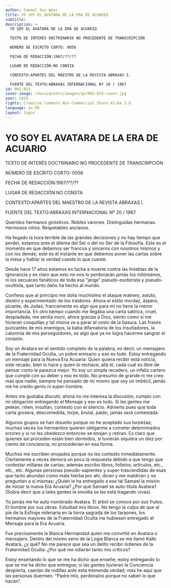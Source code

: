 ```yaml
---
author: Samael Aun Weor
title: YO SOY EL AVATARA DE LA ERA DE ACUARIO
subtitle:
description: >
  YO SOY EL AVATARA DE LA ERA DE ACUARIO

  TEXTO DE INTERÉS DOCTRINARIO NO PROCEDENTE DE TRANSCRIPCIÓN

  NÚMERO DE ESCRITO CORTO: 0056

  FECHA DE REDACCIÓN:1967/??/??

  LUGAR DE REDACCIÓN:NO CONSTA

  CONTEXTO:APARTES DEL MAESTRO DE LA REVISTA ABRAXAS I.

  FUENTE DEL TEXTO:ABRAXAS INTERNACIONAL Nº 20 / 1967
id: 002-033
cover-image: /docs/assets/images/qe/002-033-cover.jpg
year: 2025
rights: Creative Commons Non-Commercial Share Alike 3.0
language: es_MX
layout: logos
---
```

# YO SOY EL AVATARA DE LA ERA DE ACUARIO

TEXTO DE INTERÉS DOCTRINARIO NO PROCEDENTE DE TRANSCRIPCIÓN

NÚMERO DE ESCRITO CORTO: 0056

FECHA DE REDACCIÓN:1967/??/??

LUGAR DE REDACCIÓN:NO CONSTA

CONTEXTO:APARTES DEL MAESTRO DE LA REVISTA ABRAXAS I.

FUENTE DEL TEXTO:ABRAXAS INTERNACIONAL Nº 20 / 1967

Queridos hermanos gnósticos. Nobles varones. Distinguidas hermanas. Hermosos niños. Respetables ancianos.

Ha llegado la hora terrible de las grandes decisiones y no hay tiempo que perder, estamos ante el dilema del Ser o del no Ser de la Filosofía. Este es el momento en que debemos ser francos y sinceros con nosotros mismos y con los demás; este es el instante en que debemos poner las cartas sobre la mesa y hablar la verdad cueste lo que cueste.

Desde hace 17 años estamos en lucha a muerte contra las tinieblas de la ignorancia y es claro que esto no nos lo perdonarán jamás los mitómanos, ni los secuaces fanáticos de toda esa "jerga" pseudo-esoterista y pseudo-ocultista, que tanto daño ha hecho al mundo.

Confieso que al principio me dolía muchísimo el ataque matrero, astuto, diestro y experimentado de los traidores. Ahora el estilo mordaz, áspero, picante, de Judas, francamente es algo que para mí no tiene la menor importancia. En otro tiempo cuando me llegaba una carta satírica, cruel, despiadada, me sentía morir, ahora gracias a Dios, siento como si me hicieran cosquillas y tal misiva va a parar al cesto de la basura. Las frases punzantes de mis enemigos, la baba difamatoria de los insultadores, la calumnia de mis perseguidores, es algo que ya no logra hacerme sangrar el corazón.

Soy un Avatara en el sentido completo de la palabra, es decir, un mensajero de la Fraternidad Oculta, un pobre emisario y eso es todo. Estoy entregando un mensaje para la Nueva Era Acuaria: Quien quiera recibir esta noticia, este recado, bien lo hace y quien lo rechace, allá él, cada cual es libre de pensar como le parezca mejor. Yo soy un simple recadero, un infeliz cartero que cumple con su deber y eso es todo. No presumo de grande ni me creo más que nadie; siempre he pensado de mí mismo que soy un imbécil, jamás me he creído genio ni super-hombre.

Antes me gustaba discutir, ahora no me interesa la discusión; cumplo con mi obligación entregando el Mensaje y eso es todo. Si las gentes me pelean, riñen, insultan, contesto con el silencio. Advierto pues que toda carta grosera, descomedida, torpe, brutal, patán, jamás será contestada.

Algunos grupos se han disuelto porque no he aceptado sus torpezas; muchas veces los hermanitos quieren obligarme a cometer determinados errores y si no les obedezco entonces se enojan y retiran. Es claro que quienes así proceden están bien dormidos, si tuvieran siquiera un diez por ciento de conciencia, no procederían en esa forma.

Muchos me escriben enojados porque no les contesto inmediatamente. Ciertamente a veces demora un poco la respuesta debido a que tengo que contestar millares de cartas; además escribo libros, folletos, artículos, etc., etc., etc. Algunas personas pseudo-sapientes y super-trascendidas de esas que tanto abundan como mala hierba por ahí, dicen y me maldicen y se preguntan a sí mismas: ¿Quién le ha entregado a ese tal Samael la misión de iniciar la nueva Era Acuaria? ¿Por qué Samael se auto-titula Avatara? (Sobra decir que a tales gentes la envidia se las está tragando vivas).

Yo jamás me he auto-nombrado Avatara. El árbol se conoce por sus frutos. El hombre por sus obras. Estudiad mis libros. No tengo la culpa de que al pie de la Esfinge milenaria en la tierra sagrada de los faraones, los hermanos mayores de la Fraternidad Oculta me hubiesen entregado el Mensaje para la Era Acuaria.

Fue precisamente la Blanca Hermandad quien me convirtió en Avatara o mensajero. Dentro del mismo seno de la Logia Blanca se me llamó Kalki Avatara, ¿y qué? No me parece que sea un delito recibir órdenes de la Fraternidad Oculta. ¿Por qué me odiarán tanto mis críticos?

Estoy enseñando lo que se me ha dicho que enseñe; estoy entregando lo que se me ha dicho que entregue; si las gentes tuvieran la Conciencia despierta, caerían de rodillas ante esta tremenda verdad; mas he aquí que las personas duermen. "Padre mío, perdónalos porque no saben lo que hacen".

